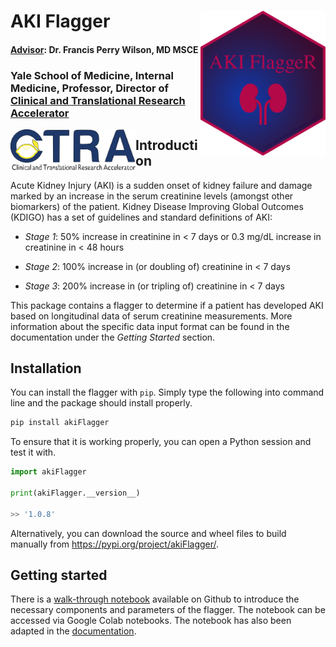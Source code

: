 # AKI Flagger <img src="https://github.com/isaranwrap/StandardizingAKI/blob/master/logos/hex/07hexlogo.png?raw=true" alt="hex-AKI FlaggeR_github" width="200" align = "right"/>

#### [Advisor](https://medicine.yale.edu/intmed/ctra/profile/francis_p_wilson/): Dr. Francis Perry Wilson, MD MSCE 

### Yale School of Medicine, Internal Medicine, Professor, Director of [Clinical and Translational Research Accelerator](https://medicine.yale.edu/intmed/ctra/)
<img src="https://github.com/isaranwrap/StandardizingAKI/blob/master/logos/ysm/00ctra_logo.png?raw=true" alt="CTRA" width="200" align = "left"/>


## Introduction

Acute Kidney Injury (AKI) is a sudden onset of kidney failure and damage marked by an increase in the serum creatinine levels (amongst other biomarkers) of the patient. Kidney Disease Improving Global Outcomes (KDIGO) has a set of guidelines and standard definitions of AKI:

* *Stage 1*: 50% increase in creatinine in < 7 days or 0.3 mg/dL increase in creatinine in < 48 hours

* *Stage 2*: 100% increase in (or doubling of) creatinine in < 7 days

* *Stage 3*: 200% increase in (or tripling of) creatinine in < 7 days

This package contains a flagger to determine if a patient has developed AKI based on longitudinal data of serum creatinine measurements. More information about the specific data input format can be found in the documentation under the *Getting Started* section.

## Installation

You can install the flagger with ``pip``. Simply type the following into command line and the 
package should install properly.

```python 
pip install akiFlagger
```

To ensure that it is working properly, you can open a Python session and test it with.

```python
import akiFlagger

print(akiFlagger.__version__)

>> '1.0.8'
```

Alternatively, you can download the source and wheel files to build manually from https://pypi.org/project/akiFlagger/.


## Getting started

There is a [walk-through notebook](https://colab.research.google.com/github/isaranwrap/StandardizingAKI/blob/master/notebooks/GettingStarted.ipynb) available on Github to introduce the necessary components and parameters of the flagger. The notebook can be accessed via Google Colab notebooks. The notebook has also been adapted in the [documentation](https://akiflagger.readthedocs.io/en/latest/). 
